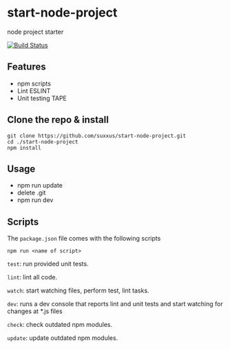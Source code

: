 # start-node-project
node project starter

[![Build Status](https://travis-ci.org/suxxus/start-node-project.svg?branch=master)](https://travis-ci.org/suxxus/start-node-project)

## Features ###
* npm scripts
* Lint ESLINT
* Unit testing TAPE

## Clone the repo & install
```
git clone https://github.com/suxxus/start-node-project.git
cd ./start-node-project
npm install
```
## Usage
* npm run update
* delete .git
* npm run dev

## Scripts
The `package.json` file comes with the following scripts

`npm run <name of script>`

`test`: run provided unit tests.

`lint`: lint all code.

`watch`: start watching files, perform test, lint tasks.

`dev`:  runs a dev console that reports lint and unit tests and start watching for changes at *.js files

`check`: check outdated npm modules.

`update`: update outdated npm modules.
